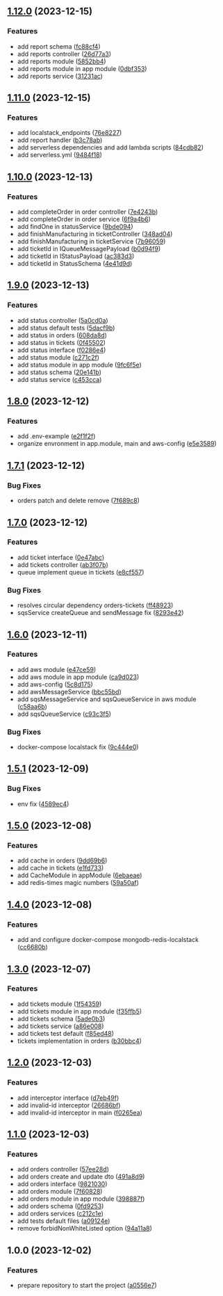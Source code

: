 ## [1.12.0](https://github.com/WanderDinizVeloso/queue-free/compare/1.11.0...1.12.0) (2023-12-15)


### Features

* add report schema ([fc88cf4](https://github.com/WanderDinizVeloso/queue-free/commit/fc88cf4a28d5acd5b48fc9198acaf52f4b6acaa3))
* add reports controller ([26d77a3](https://github.com/WanderDinizVeloso/queue-free/commit/26d77a3282b53818e1ee16d3d78a7e60054f790a))
* add reports module ([5852bb4](https://github.com/WanderDinizVeloso/queue-free/commit/5852bb4aa40b3a85c2b42e055b274ea0bae103e4))
* add reports module in app module ([0dbf353](https://github.com/WanderDinizVeloso/queue-free/commit/0dbf353e57bb5d34bc5e42c4e2afe7e92170ed42))
* add reports service ([31231ac](https://github.com/WanderDinizVeloso/queue-free/commit/31231acb16919c3672cf8854a69b0bf294884e6d))

## [1.11.0](https://github.com/WanderDinizVeloso/queue-free/compare/1.10.0...1.11.0) (2023-12-15)


### Features

* add localstack_endpoints ([76e8227](https://github.com/WanderDinizVeloso/queue-free/commit/76e8227e3b7a696508f60d3456bf823924e6b397))
* add report handler ([b3c78ab](https://github.com/WanderDinizVeloso/queue-free/commit/b3c78ab492a5b997bbebb8297f752b7c823b762f))
* add serverless dependencies and add lambda scripts ([84cdb82](https://github.com/WanderDinizVeloso/queue-free/commit/84cdb82644709df5f2e3151727e5cf54b5009499))
* add serverless.yml ([9484f18](https://github.com/WanderDinizVeloso/queue-free/commit/9484f186d04459f087d29ab1375d77a64b5eb166))

## [1.10.0](https://github.com/WanderDinizVeloso/queue-free/compare/1.9.0...1.10.0) (2023-12-13)


### Features

* add completeOrder in order controller ([7e4243b](https://github.com/WanderDinizVeloso/queue-free/commit/7e4243b34e933e17f95ff261836bfe70016837d1))
* add completeOrder in order service ([6f9a4b6](https://github.com/WanderDinizVeloso/queue-free/commit/6f9a4b6b18712198546eca829587e0effc761996))
* add findOne in statusService ([9bde094](https://github.com/WanderDinizVeloso/queue-free/commit/9bde0947346f9325d866bcda1d347d2aa09afffc))
* add finishManufacturing in ticketController ([348ad04](https://github.com/WanderDinizVeloso/queue-free/commit/348ad04c3f7411dd79c6341b46e101c03fcdfac7))
* add finishManufacturing in ticketService ([7b96059](https://github.com/WanderDinizVeloso/queue-free/commit/7b960597566c9a5877472953ed786ffd4b945eab))
* add ticketId in IQueueMessagePayload ([b0d94f9](https://github.com/WanderDinizVeloso/queue-free/commit/b0d94f97930b5137a5a23c87577cd78bae030a21))
* add ticketId in IStatusPayload ([ac383d3](https://github.com/WanderDinizVeloso/queue-free/commit/ac383d35470adb45faac53d0ef53ead366dd279c))
* add ticketId in StatusSchema ([4e41d9d](https://github.com/WanderDinizVeloso/queue-free/commit/4e41d9d1555a099d6c4b3668cf660f6f807306f3))

## [1.9.0](https://github.com/WanderDinizVeloso/queue-free/compare/1.8.0...1.9.0) (2023-12-13)


### Features

* add status controller ([5a0cd0a](https://github.com/WanderDinizVeloso/queue-free/commit/5a0cd0a9bb1f7040ce37fb2db09b64698a2b6ef9))
* add status default tests ([5dacf9b](https://github.com/WanderDinizVeloso/queue-free/commit/5dacf9be254ab4b5b5daaf9d34cda1ad3e0dee3c))
* add status in orders ([608da8d](https://github.com/WanderDinizVeloso/queue-free/commit/608da8df6eac8f930a238f5f0a57acd78f94eae4))
* add status in tickets ([0f45502](https://github.com/WanderDinizVeloso/queue-free/commit/0f45502618982d646b220958a3344002169cb887))
* add status interface ([f0286e4](https://github.com/WanderDinizVeloso/queue-free/commit/f0286e440effeccb19719525436a2f77719c7ea8))
* add status module ([c271c2f](https://github.com/WanderDinizVeloso/queue-free/commit/c271c2f769bd450781e29d0b5f2a1aaab18d390b))
* add status module in app module ([9fc6f5e](https://github.com/WanderDinizVeloso/queue-free/commit/9fc6f5e444a1d299202c540b1b5c2b4831fde3c5))
* add status schema ([20e141b](https://github.com/WanderDinizVeloso/queue-free/commit/20e141b262c907de1980f5ea7bbb43903a5ff072))
* add status service ([c453cca](https://github.com/WanderDinizVeloso/queue-free/commit/c453ccad27ee4a80ef4f7bf97c4c937a075c4f2d))

## [1.8.0](https://github.com/WanderDinizVeloso/queue-free/compare/1.7.1...1.8.0) (2023-12-12)


### Features

* add .env-example ([e2f1f2f](https://github.com/WanderDinizVeloso/queue-free/commit/e2f1f2f11af4f00fd39010f76e9c73c96309651f))
* organize envronment in app.module, main and aws-config ([e5e3589](https://github.com/WanderDinizVeloso/queue-free/commit/e5e358942e00da2878265b3a6ad13e11c9c81e5f))

## [1.7.1](https://github.com/WanderDinizVeloso/queue-free/compare/1.7.0...1.7.1) (2023-12-12)


### Bug Fixes

* orders patch and delete remove ([7f689c8](https://github.com/WanderDinizVeloso/queue-free/commit/7f689c81ceff1d67dc239a8e1745fd89f770a2fb))

## [1.7.0](https://github.com/WanderDinizVeloso/queue-free/compare/1.6.0...1.7.0) (2023-12-12)


### Features

* add ticket interface ([0e47abc](https://github.com/WanderDinizVeloso/queue-free/commit/0e47abcecb384e995ab4b7fefcb4cc56d959d6a9))
* add tickets controller ([ab3f07b](https://github.com/WanderDinizVeloso/queue-free/commit/ab3f07bb109e22c5b308d8247d32fc2e357dda02))
* queue implement queue in tickets ([e8cf557](https://github.com/WanderDinizVeloso/queue-free/commit/e8cf55759806c5627e2bb579103ae6ba9b43b809))


### Bug Fixes

* resolves circular dependency orders-tickets ([ff48923](https://github.com/WanderDinizVeloso/queue-free/commit/ff48923668e65d6b9ae97220152e5ac234c44786))
* sqsService createQueue and sendMessage fix ([8293e42](https://github.com/WanderDinizVeloso/queue-free/commit/8293e426219cbc23cb2e5446eacc05da7d518a05))

## [1.6.0](https://github.com/WanderDinizVeloso/queue-free/compare/1.5.1...1.6.0) (2023-12-11)


### Features

* add aws module ([e47ce59](https://github.com/WanderDinizVeloso/queue-free/commit/e47ce5956a92228d27ce66248d8e4248aa80ab92))
* add aws module in app module ([ca9d023](https://github.com/WanderDinizVeloso/queue-free/commit/ca9d023148bee0776a5e524815ce70ec53282894))
* add aws-config ([5c8d175](https://github.com/WanderDinizVeloso/queue-free/commit/5c8d175f275098e6510877fc6f7575b341cd155e))
* add awsMessageService ([bbc55bd](https://github.com/WanderDinizVeloso/queue-free/commit/bbc55bdbe7b93b291d234aa2680e0d1db050b359))
* add sqsMessageService and sqsQueueService in aws module ([c58aa6b](https://github.com/WanderDinizVeloso/queue-free/commit/c58aa6bf429fc786355eae80d041337991313af5))
* add sqsQueueService ([c93c3f5](https://github.com/WanderDinizVeloso/queue-free/commit/c93c3f570c106f4684767814712c2e7af233eacd))


### Bug Fixes

* docker-compose localstack fix ([9c444e0](https://github.com/WanderDinizVeloso/queue-free/commit/9c444e03e29fa6dc7668dd8f46bc6ccb6a8a1f03))

## [1.5.1](https://github.com/WanderDinizVeloso/queue-free/compare/1.5.0...1.5.1) (2023-12-09)


### Bug Fixes

* env fix ([4589ec4](https://github.com/WanderDinizVeloso/queue-free/commit/4589ec41c5e770ca23df2e7f81db25c50feaa5cf))

## [1.5.0](https://github.com/WanderDinizVeloso/queue-free/compare/1.4.0...1.5.0) (2023-12-08)


### Features

* add cache in orders ([9dd69b6](https://github.com/WanderDinizVeloso/queue-free/commit/9dd69b663597adb6b84526377ea42ce77a9f4428))
* add cache in tickets ([e1fd733](https://github.com/WanderDinizVeloso/queue-free/commit/e1fd73376ad77effd44266466e2d151ae14dc9bb))
* add CacheModule in appModule ([6ebaeae](https://github.com/WanderDinizVeloso/queue-free/commit/6ebaeaef10b334055ea6bcfda62917ea90cd9cae))
* add redis-times magic numbers ([59a50af](https://github.com/WanderDinizVeloso/queue-free/commit/59a50af1f048083eaa4d8b3a430b38d509a80f3e))

## [1.4.0](https://github.com/WanderDinizVeloso/queue-free/compare/1.3.0...1.4.0) (2023-12-08)


### Features

* add and configure docker-compose mongodb-redis-localstack ([cc6680b](https://github.com/WanderDinizVeloso/queue-free/commit/cc6680be9ba3b399a3589e0093a991006da8dcd4))

## [1.3.0](https://github.com/WanderDinizVeloso/queue-free/compare/1.2.0...1.3.0) (2023-12-07)


### Features

* add tickets module ([1f54359](https://github.com/WanderDinizVeloso/queue-free/commit/1f54359c95a73a84f5e4fe8c1499167143321d12))
* add tickets module in app module ([f35ffb5](https://github.com/WanderDinizVeloso/queue-free/commit/f35ffb5aa1ef5cfe3806b881537100b050ff3baa))
* add tickets schema ([5ade0b3](https://github.com/WanderDinizVeloso/queue-free/commit/5ade0b3259478f4af05c3f4046dd3cfb983eade4))
* add tickets service ([a86e008](https://github.com/WanderDinizVeloso/queue-free/commit/a86e0085df5152e0d37d62b370890f563b504125))
* add tickets test default ([f85ed48](https://github.com/WanderDinizVeloso/queue-free/commit/f85ed48eec331ec894a6c6e7ddc71f33d54653b8))
* tickets implementation in orders ([b30bbc4](https://github.com/WanderDinizVeloso/queue-free/commit/b30bbc4a58ce6416b622f9888b8fa341db9e5195))

## [1.2.0](https://github.com/WanderDinizVeloso/queue-free/compare/1.1.0...1.2.0) (2023-12-03)


### Features

* add interceptor interface ([d7eb49f](https://github.com/WanderDinizVeloso/queue-free/commit/d7eb49fb12c5b814ca17439029bb80ef004afe5d))
* add invalid-id interceptor ([26686bf](https://github.com/WanderDinizVeloso/queue-free/commit/26686bfdf44f181da48b40109d72a7c9f45b6e38))
* add invalid-id interceptor in main ([f0265ea](https://github.com/WanderDinizVeloso/queue-free/commit/f0265ea2ebb19df95e61a2f05d67108916817734))

## [1.1.0](https://github.com/WanderDinizVeloso/queue-free/compare/1.0.0...1.1.0) (2023-12-03)


### Features

* add orders controller ([57ee28d](https://github.com/WanderDinizVeloso/queue-free/commit/57ee28d49c9886e6ade9c2147d12d516077ed1d7))
* add orders create and update dto ([491a8d9](https://github.com/WanderDinizVeloso/queue-free/commit/491a8d970fcef1fc7a915b2e58882aba8bc2ca7c))
* add orders interface ([9821030](https://github.com/WanderDinizVeloso/queue-free/commit/982103086818d074fb89bf924e528e4235a12373))
* add orders module ([7f60828](https://github.com/WanderDinizVeloso/queue-free/commit/7f608280a4e5d9e74bee0f0c342460f68d968f92))
* add orders module in app module ([398887f](https://github.com/WanderDinizVeloso/queue-free/commit/398887f66a5da82022bd968368ef28675210bed1))
* add orders schema ([0fd9253](https://github.com/WanderDinizVeloso/queue-free/commit/0fd9253f3b65c886e871e8ee0bab81b53b049938))
* add orders services ([c212c1e](https://github.com/WanderDinizVeloso/queue-free/commit/c212c1eb9706c47bc8376403e24442fa455063e6))
* add tests default files ([a09124e](https://github.com/WanderDinizVeloso/queue-free/commit/a09124e7ad49ab1fab8b65e7f8aaeda326cf7088))
* remove forbidNonWhiteListed option ([94a11a8](https://github.com/WanderDinizVeloso/queue-free/commit/94a11a8cd79756783448f19749e755cca7be0a66))

## 1.0.0 (2023-12-02)


### Features

* prepare repository to start the project ([a0556e7](https://github.com/WanderDinizVeloso/queue-free/commit/a0556e7c20a3dce5bbace6c4f7165816b4707da4))
